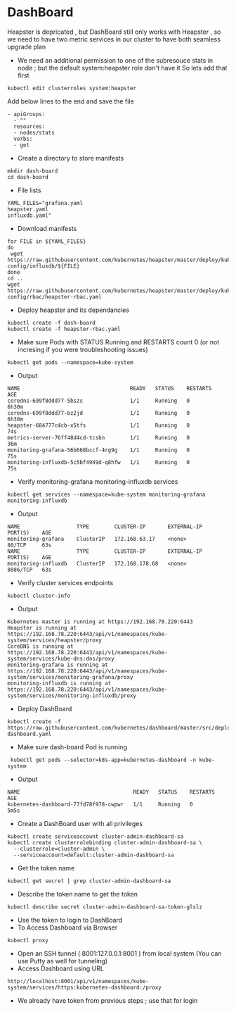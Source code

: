 # DashBoard 
 
Heapster is depricated , but DashBoard still only works with Heapster , so we need to have two metric services in our cluster to have both seamless upgrade plan 

- We need an additional permission to one of the subresouce stats in node ; but the default system:heapster role don't have it 
So lets add that first 

```
kubectl edit clusterroles system:heapster
```
Add below lines to the end and save the file 
```
- apiGroups:
  - ""
  resources:
  - nodes/stats
  verbs:
  - get
```  
  
- Create a directory to store manifests
```
mkdir dash-board
cd dash-board
```

- File lists
```
YAML_FILES="grafana.yaml
heapster.yaml
influxdb.yaml"
```

- Download manifests
```
for FILE in ${YAML_FILES}
do
 wget https://raw.githubusercontent.com/kubernetes/heapster/master/deploy/kube-config/influxdb/${FILE}
done
cd ..
wget https://raw.githubusercontent.com/kubernetes/heapster/master/deploy/kube-config/rbac/heapster-rbac.yaml
```
- Deploy heapster and its dependancies 
```
kubectl create -f dash-board
kubectl create -f heapster-rbac.yaml
```

- Make sure Pods with STATUS Running and RESTARTS count 0 (or not incresing if you were troubleshooting issues)
```
kubectl get pods --namespace=kube-system
```
- Output 
```
NAME                                   READY   STATUS    RESTARTS   AGE
coredns-699f8ddd77-5bszs               1/1     Running   0          6h30m
coredns-699f8ddd77-bz2jd               1/1     Running   0          6h30m
heapster-684777c4cb-x5tfs              1/1     Running   0          74s
metrics-server-76ff48d4cd-tcsbn        1/1     Running   0          36m
monitoring-grafana-56b668bccf-4rg9g    1/1     Running   0          75s
monitoring-influxdb-5c5bf4949d-q8hfw   1/1     Running   0          75s
```
- Verify monitoring-grafana monitoring-influxdb services
```
kubectl get services --namespace=kube-system monitoring-grafana monitoring-influxdb
```
- Output 

```
NAME                  TYPE        CLUSTER-IP       EXTERNAL-IP   PORT(S)    AGE
monitoring-grafana    ClusterIP   172.168.63.17    <none>        80/TCP     63s
NAME                  TYPE        CLUSTER-IP       EXTERNAL-IP   PORT(S)    AGE
monitoring-influxdb   ClusterIP   172.168.178.68   <none>        8086/TCP   63s
```
- Verify cluster services endpoints 
```
kubectl cluster-info
```
- Output 

```
Kubernetes master is running at https://192.168.78.220:6443
Heapster is running at https://192.168.78.220:6443/api/v1/namespaces/kube-system/services/heapster/proxy
CoreDNS is running at https://192.168.78.220:6443/api/v1/namespaces/kube-system/services/kube-dns:dns/proxy
monitoring-grafana is running at https://192.168.78.220:6443/api/v1/namespaces/kube-system/services/monitoring-grafana/proxy
monitoring-influxdb is running at https://192.168.78.220:6443/api/v1/namespaces/kube-system/services/monitoring-influxdb/proxy
```
- Deploy DashBoard
```
kubectl create -f https://raw.githubusercontent.com/kubernetes/dashboard/master/src/deploy/recommended/kubernetes-dashboard.yaml
```
- Make sure dash-board Pod is running 
```
 kubectl get pods --selector=k8s-app=kubernetes-dashboard -n kube-system
```
- Output 

```
NAME                                    READY   STATUS    RESTARTS   AGE
kubernetes-dashboard-77fd78f978-cwpwr   1/1     Running   0          5m5s

```
- Create a DashBoard user with all privileges 
```
kubectl create serviceaccount cluster-admin-dashboard-sa
kubectl create clusterrolebinding cluster-admin-dashboard-sa \
  --clusterrole=cluster-admin \
  --serviceaccount=default:cluster-admin-dashboard-sa
```
- Get the token name  
```
kubectl get secret | grep cluster-admin-dashboard-sa
```
- Describe the token name to get the token 
```
kubectl describe secret cluster-admin-dashboard-sa-token-glslz
```
- Use the token to login to DashBoard
- To Access Dashboard via Browser 
```
kubectl proxy 
```
- Open an SSH tunnel ( 8001:127.0.0.1:8001 ) from local system (You can use Putty as well for tunneling)
- Access Dashboard using URL
```
http://localhost:8001/api/v1/namespaces/kube-system/services/https:kubernetes-dashboard:/proxy
```
- We already have token from previous steps ; use that for login 
